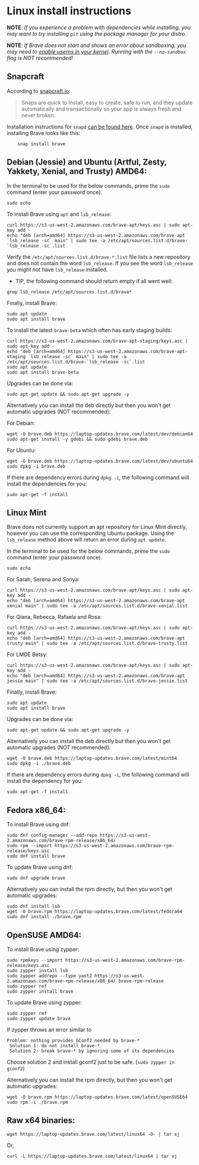 # Linux install instructions

**NOTE**: _If you experience a problem with dependencies while installing, you may
want to try installing `git` using the package manager for your distro._

**NOTE**: _If Brave does not start and shows an error about sandboxing, you may need
to [enable userns in your kernel](https://superuser.com/questions/1094597/enable-user-namespaces-in-debian-kernel#1122977). Running with the `--no-sandbox` flag is NOT recommended!_

## Snapcraft

According to [snapcraft.io](https://snapcraft.io/):

> Snaps are quick to install, easy to create, safe to run, and they update
automatically and transactionally so your app is always fresh and never broken.

Installation instructions for `snapd` [can be found here](https://snapcraft.io/docs/core/install).
Once `snapd` is installed, installing Brave looks like this:

```
    snap install brave
```

## Debian (Jessie) and Ubuntu (Artful, Zesty, Yakkety, Xenial, and Trusty) AMD64:

In the terminal to be used for the below commands, prime the `sudo` command (enter your password once).
```
sudo echo
```

To install Brave using `apt` and `lsb_release`:

```
curl https://s3-us-west-2.amazonaws.com/brave-apt/keys.asc | sudo apt-key add -
echo "deb [arch=amd64] https://s3-us-west-2.amazonaws.com/brave-apt `lsb_release -sc` main" | sudo tee -a /etc/apt/sources.list.d/brave-`lsb_release -sc`.list
```

Verify the `/etc/apt/sources.list.d/brave-*.list` file lists a new repository and does not contain the word `lsb_release`. If you see the word `lsb_release` you might not have `lsb_release` installed.
 * TIP, the following command should return empty if all went well:
 ```
 grep lsb_release /etc/apt/sources.list.d/brave*
 ```

Finally, install Brave:
```
sudo apt update
sudo apt install brave
```

To install the latest `brave-beta` which often has early staging builds:

```
curl https://s3-us-west-2.amazonaws.com/brave-apt-staging/keys.asc | sudo apt-key add -
echo "deb [arch=amd64] https://s3-us-west-2.amazonaws.com/brave-apt-staging `lsb_release -sc` main" | sudo tee -a /etc/apt/sources.list.d/brave-`lsb_release -sc`.list
sudo apt update
sudo apt install brave-beta
```

Upgrades can be done via:

```
sudo apt-get update && sudo apt-get upgrade -y
```

Alternatively you can install the deb directly but then you won't get automatic
upgrades (NOT recommended):

For Debian:
```
wget -O brave.deb https://laptop-updates.brave.com/latest/dev/debian64
sudo apt-get install -y gdebi && sudo gdebi brave.deb
```

For Ubuntu:
```
wget -O brave.deb https://laptop-updates.brave.com/latest/dev/ubuntu64
sudo dpkg -i brave.deb
```

If there are dependency errors during `dpkg -i`, the following command will
install the dependencies for you:
```
sudo apt-get -f install
```

## Linux Mint

Brave does not currently support an apt repository for Linux Mint directly, however you can use the corresponding Ubuntu package. Using the `lsb_release` method above will return an error during `apt update`.

In the terminal to be used for the below commands, prime the `sudo` command (enter your password once).
```
sudo echo
```

For Sarah, Serena and Sonya:
```
curl https://s3-us-west-2.amazonaws.com/brave-apt/keys.asc | sudo apt-key add -
echo "deb [arch=amd64] https://s3-us-west-2.amazonaws.com/brave-apt xenial main" | sudo tee -a /etc/apt/sources.list.d/brave-xenial.list
```

For Qiana, Rebecca, Rafaela and Rosa:
```
curl https://s3-us-west-2.amazonaws.com/brave-apt/keys.asc | sudo apt-key add -
echo "deb [arch=amd64] https://s3-us-west-2.amazonaws.com/brave-apt trusty main" | sudo tee -a /etc/apt/sources.list.d/brave-trusty.list
```

For LMDE Betsy:
```
curl https://s3-us-west-2.amazonaws.com/brave-apt/keys.asc | sudo apt-key add -
echo "deb [arch=amd64] https://s3-us-west-2.amazonaws.com/brave-apt jessie main" | sudo tee -a /etc/apt/sources.list.d/brave-jessie.list
```

Finally, install Brave:
```
sudo apt update
sudo apt install brave
```

Upgrades can be done via:
```
sudo apt-get update && sudo apt-get upgrade -y
```

Alternatively you can install the deb directly but then you won't get automatic upgrades (NOT recommended):
```
wget -O brave.deb https://laptop-updates.brave.com/latest/mint64
sudo dpkg -i ./brave.deb
```

If there are dependency errors during `dpkg -i`, the following command will
install the dependency for you:
```
sudo apt-get -f install
```

## Fedora x86_64:

To install Brave using dnf:
```
sudo dnf config-manager --add-repo https://s3-us-west-2.amazonaws.com/brave-rpm-release/x86_64/
sudo rpm --import https://s3-us-west-2.amazonaws.com/brave-rpm-release/keys.asc
sudo dnf install brave
```

To update Brave using dnf:
```
sudo dnf upgrade brave
```

Alternatively you can install the rpm directly, but then you won't get automatic upgrades:
```
sudo dnf install lsb
wget -O brave.rpm https://laptop-updates.brave.com/latest/fedora64
sudo dnf install ./brave.rpm
```

## OpenSUSE AMD64:

To install Brave using zypper:
```
sudo rpmkeys --import https://s3-us-west-2.amazonaws.com/brave-rpm-release/keys.asc
sudo zypper install lsb
sudo zypper addrepo --type yast2 https://s3-us-west-2.amazonaws.com/brave-rpm-release/x86_64/ brave-rpm-release
sudo zypper ref
sudo zypper install brave
```

To update Brave using zypper:
```
sudo zypper ref
sudo zypper update brave
```

If zypper throws an error similar to
```
Problem: nothing provides GConf2 needed by brave-*
 Solution 1: do not install brave-*
 Solution 2: break brave-* by ignoring some of its dependencies
```
Choose solution 2 and install gconf2 just to be safe. (`sudo zypper in gconf2`)

Alternatively you can install the rpm directly, but then you won't get automatic upgrades:
```
wget -O brave.rpm https://laptop-updates.brave.com/latest/openSUSE64
sudo rpm -i ./brave.rpm
```

## Raw x64 binaries:

```
wget https://laptop-updates.brave.com/latest/linux64 -O- | tar xj
```

Or,
```
curl -L https://laptop-updates.brave.com/latest/linux64 | tar xj
```
